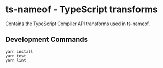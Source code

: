 # ts-nameof - TypeScript transforms

Contains the TypeScript Compiler API transforms used in ts-nameof.

## Development Commands

```
yarn install
yarn test
yarn lint
```